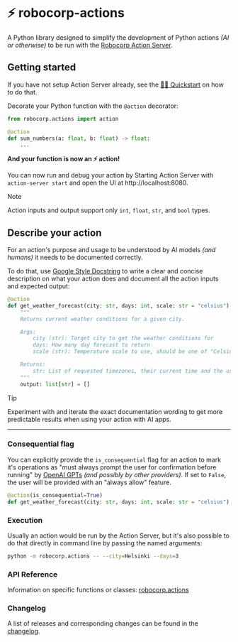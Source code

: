 # ⚡️ robocorp-actions

A Python library designed to simplify the development of Python actions _(AI or otherwise)_ to be run with the [Robocorp Action Server](../action_server/).

## Getting started

If you have not setup Action Server already, see the [🏃‍♂️ Quickstart](../#%EF%B8%8F-quickstart) on how to do that.

Decorate your Python function with the `@action` decorator:

```py
from robocorp.actions import action

@action
def sum_numbers(a: float, b: float) -> float:
    ...
```

**And your function is now an ⚡️ action!**

You can now run and debug your action by Starting Action Server with `action-server start` and open the UI at http://localhost:8080.

> [!NOTE]
> Action inputs and output support only `int`, `float`, `str`, and `bool` types.

## Describe your action

For an action's purpose and usage to be understood by AI models _(and humans)_ it needs to be documented correctly.

To do that, use [Google Style Docstring](https://google.github.io/styleguide/pyguide.html#38-comments-and-docstrings) to write a clear and concise description on what your action does and document all the action inputs and expected output:

```py
@action
def get_weather_forecast(city: str, days: int, scale: str = "celsius") -> str:
    """
    Returns current weather conditions for a given city.

    Args:
        city (str): Target city to get the weather conditions for
        days: How many day forecast to return
        scale (str): Temperature scale to use, should be one of "Celsius" or "Fahrenheit"

    Returns:
        str: List of requested timezones, their current time and the user time difference in hours
    """
    output: list[str] = []
```

> [!TIP]
> Experiment with and iterate the exact documentation wording to get more predictable results when using your action with AI apps.

---

### Consequential flag

You can explicitly provide the `is_consequential` flag for an action to mark it's operations as "must always prompt the user for confirmation before running" by [OpenAI GPTs](https://platform.openai.com/docs/actions) _(and possibly by other providers)_. If set to `False`, the user will be provided with an "always allow" feature.

```py
@action(is_consequential=True)
def get_weather_forecast(city: str, days: int, scale: str = "celsius") -> str:
```

### Execution

Usually an action would be run by the Action Server, but it's also possible to do that directly in command line by passing the named arguments:

```sh
python -m robocorp.actions -- --city=Helsinki --days=3
```

### API Reference

Information on specific functions or classes: [robocorp.actions](https://github.com/robocorp/robocorp/blob/master/actions/docs/api/README.md)

### Changelog

A list of releases and corresponding changes can be found in the [changelog](https://github.com/robocorp/robocorp/blob/master/actions/docs/CHANGELOG.md).
